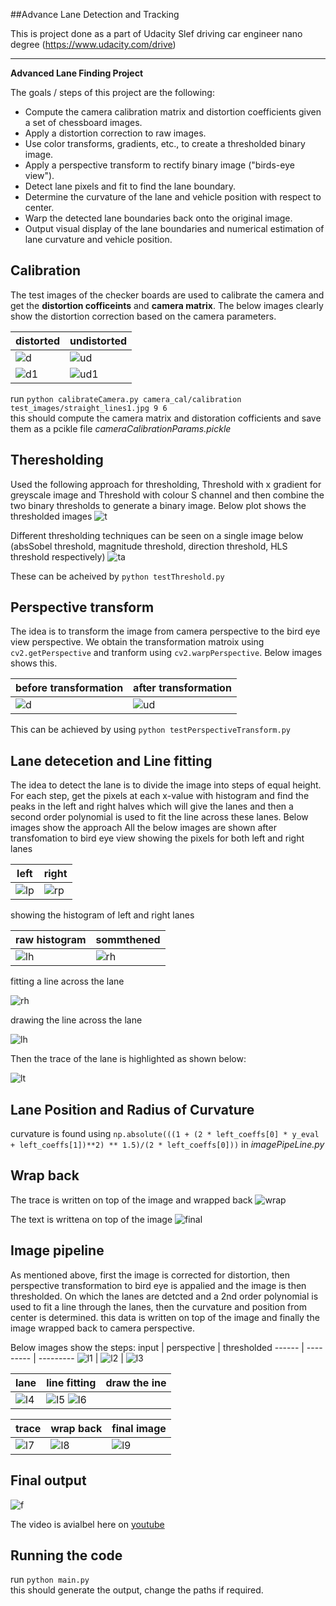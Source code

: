 ##Advance Lane Detection and Tracking

This is project done as a part of Udacity Slef driving car engineer nano degree (https://www.udacity.com/drive)

---

**Advanced Lane Finding Project**

The goals / steps of this project are the following:

* Compute the camera calibration matrix and distortion coefficients given a set of chessboard images.
* Apply a distortion correction to raw images.
* Use color transforms, gradients, etc., to create a thresholded binary image.
* Apply a perspective transform to rectify binary image ("birds-eye view").
* Detect lane pixels and fit to find the lane boundary.
* Determine the curvature of the lane and vehicle position with respect to center.
* Warp the detected lane boundaries back onto the original image.
* Output visual display of the lane boundaries and numerical estimation of lane curvature and vehicle position.

## Calibration
The test images of the checker boards are used to calibrate the camera and get the **distortion cofficeints** and **camera matrix**. The below images clearly show the distortion correction based on the camera parameters.

distorted                                 |              undistorted 
------------------------------------------|--------------------------------- 
![d](./camera_cal/calibration9.jpg) | ![ud](./corrected_images/corrected_calibration9.png) 
![d1](./test_images/test5.jpg)      | ![ud1](./corrected_images/test51png) 

run `python calibrateCamera.py camera_cal/calibration test_images/straight_lines1.jpg 9 6`         
this should compute the camera matrix and distoration cofficients and save them as a pcikle file
 *cameraCalibrationParams.pickle*
 
 ## Theresholding
 Used the following approach for thresholding, Threshold with x gradient for greyscale image and Threshold with colour S channel and then combine the two binary thresholds to generate a binary image.
Below plot shows the thresholded images
![t](./corrected_images/pipline/thresholded5.png)

Different thresholding techniques can be seen on a single image below (absSobel threshold, magnitude threshold, direction threshold, HLS threshold respectively)
![ta](./corrected_images/thresholded_subplot.png)

These can be acheived by `python testThreshold.py`     

## Perspective transform

The idea is to transform the image from camera perspective to the bird eye view perspective. We obtain the transformation matroix using `cv2.getPerspective` and tranform using `cv2.warpPerspective`.
Below images shows this.

before transformation                       |              after transformation 
------------------------------------------- |-------------------------------------------
![d](./corrected_images/pipline/input0.jpg) | ![ud](./corrected_images/pipline/perspective1.png) 

This can be achieved by using `python testPerspectiveTransform.py`    

## Lane detecetion and Line fitting

The idea to detect the lane is to divide the image into steps of equal height. For each step, get the pixels at each x-value with histogram and find the peaks in the left and right halves which will give the lanes and then a second order polynomial is used to fit the line across these lanes.
Below images show the approach
All the below images are shown after transfomation to bird eye view
showing the pixels for both left and right lanes

left   | right
------ | ------
![lp](./corrected_images/pipline/pixelsLeft.png) | ![rp](./corrected_images/pipline/pixelsright.png)

showing the histogram of left and right lanes

raw histogram   | sommthened
------ | ------
![lh](./corrected_images/pipline/rawHist.png) | ![rh](./corrected_images/pipline/smoothHist.png)

fitting a line across the lane

![rh](./corrected_images/pipline/poly7.png)

drawing the line across the lane

![lh](./corrected_images/pipline/polyfitLeft8.png)

Then the trace of the lane is highlighted as shown below:

![lt](./corrected_images/pipline/trace10.png)

## Lane Position and Radius of Curvature
curvature is found using `np.absolute(((1 + (2 * left_coeffs[0] * y_eval + left_coeffs[1])**2) ** 1.5)/(2 * left_coeffs[0]))` in *imagePipeLine.py*

## Wrap back
The trace is written on top of the image and wrapped back
![wrap](./corrected_images/pipline/wraptrace11.png)

The text is writtena on top of the image
![final](./corrected_images/imageAfterPipeLine.png)

## Image pipeline

As mentioned above, first the image is corrected for distortion, then perspective transformation to bird eye is appalied and the image is then thresholded. On which the lanes are detcted and a 2nd order polynomial is used to fit a line through the lanes, then the curvature and position from center is determined. this data is written on top of the image and finally the image wrapped back to camera perspective.

Below images show the steps:
input | perspective | thresholded
------ | --------- | ---------
![l1](./corrected_images/pipline/input0.png) | ![l2](./corrected_images/pipline/perspective1.png) | ![l3](./corrected_images/pipline/thresoldedHLSBinary4.png)

lane  | line fitting| draw the ine
-------| ------------ | -----------
![l4](./corrected_images/pipline/wrap6.png) | ![l5](./corrected_images/pipline/poly7.png) ![l6](./corrected_images/pipline/polyfitLeft8.png)

trace | wrap back | final image
------ | -------- | ----------
![l7](./corrected_images/pipline/trace10.png) | ![l8](./corrected_images/pipline/wraptrace11.png) | ![l9](./corrected_images/imageAfterPipeLine.png)

## Final output

![f](./corrected_images/imageAfterPipeLine.png)

The video is avialbel here on [youtube](https://www.youtube.com/watch?v=he3RUaivvJc&feature=youtu.be)

## Running the code
run `python main.py`      
this should generate the output, change the paths if required.
